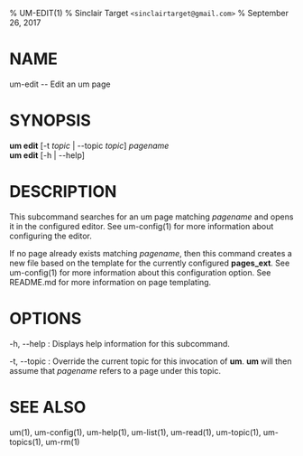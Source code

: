 % UM-EDIT(1)
% Sinclair Target `<sinclairtarget@gmail.com>`
% September 26, 2017
# NAME
um-edit -- Edit an um page

# SYNOPSIS
**um edit** [-t *topic* | --topic *topic*] *pagename*\
**um edit** [-h | --help]

# DESCRIPTION
This subcommand searches for an um page matching *pagename* and opens it in the
configured editor. See um-config(1) for more information about configuring the
editor.

If no page already exists matching *pagename*, then this command creates a new
file based on the template for the currently configured **pages_ext**. See
um-config(1) for more information about this configuration option. See
README.md for more information on page templating.

# OPTIONS
-h, --help
: Displays help information for this subcommand.

-t, --topic
: Override the current topic for this invocation of **um**. **um** will then
assume that *pagename* refers to a page under this topic.

# SEE ALSO
um(1), um-config(1), um-help(1), um-list(1), um-read(1), um-topic(1),
um-topics(1), um-rm(1)
